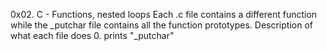 0x02. C - Functions, nested loops
Each .c file contains a different function while the _putchar file contains all the function prototypes.
Description of what each file does
0. prints "_putchar"
